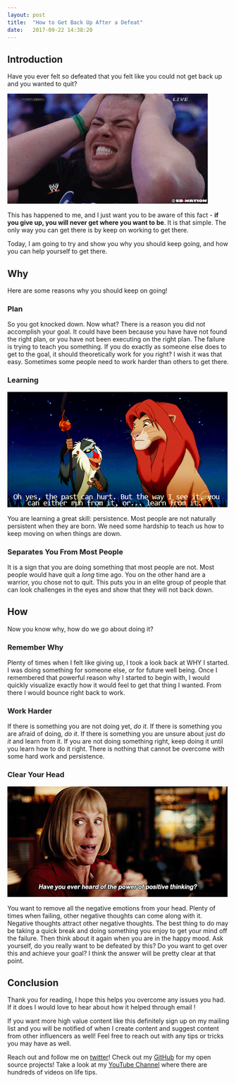 ```yaml
---
layout: post
title:  "How to Get Back Up After a Defeat"
date:   2017-09-22 14:38:20 
---
```


## Introduction 

Have you ever felt so defeated that you felt like you could not get back up and you wanted to quit? 

![Defeated](/assets/defeat/defeat.gif)


This has happened to me, and I just want you to be aware of this fact - **if you give up, you will never get where you want to be**.  It is that simple.  The only way you can get there is by keep on working to get there.

Today, I am going to try and show you why you should keep going, and how you can help yourself to get there.

## Why

Here are some reasons why you should keep on going!

### Plan

So you got knocked down.  Now what? There is a reason you did not accomplish your goal.  It could have been because you have have not found the right plan, or you have not been executing on the right plan.  The failure is trying to teach you something.  If you do exactly as someone else does to get to the goal, it should theoretically work for you right?  I wish it was that easy.  Sometimes some people need to work harder than others to get there.

### Learning

![Learning](/assets/defeat/failureLearning.gif)


You are learning a great skill: persistence.  Most people are not naturally persistent when they are born.  We need some hardship to teach us how to keep moving on when things are down.

### Separates You From Most People

It is a sign that you are doing something that most people are not.  Most people would have quit a *long* time ago.  You on the other hand are a warrior, you chose not to quit.  This puts you in an elite group of people that can look challenges in the eyes and show that they will not back down.

## How

Now you know why, how do we go about doing it?

### Remember Why

Plenty of times when I felt like giving up, I took a look back at WHY I started.  I was doing something for someone else, or for future well being.  Once I remembered that powerful reason why I started to begin with, I would quickly visualize exactly how it would feel to get that thing I wanted.  From there I would bounce right back to work.

### Work Harder

If there is something you are not doing yet, *do it*.  If there is something you are afraid of doing, *do it*.  If there is something you are unsure about just *do it* and learn from it.  If you are not doing something right, keep doing it until you learn how to do it right.  There is nothing that cannot be overcome with some hard work and persistence.

### Clear Your Head

![Positive](/assets/defeat/postive.gif)

You want to remove all the negative emotions from your head.  Plenty of times when failing, other negative thoughts can come along with it.  Negative thoughts attract other negative thoughts.  The best thing to do may be taking a quick break and doing something you enjoy to get your mind off the failure.  Then think about it again when you are in the happy mood.  Ask yourself, do you really want to be defeated by this? Do you want to get over this and achieve your goal? I think the answer will be pretty clear at that point.

## Conclusion

Thank you for reading, I hope this helps you overcome any issues you had.  If it does I would love to hear about how it helped through email ! 

If you want more high value content like this definitely sign up on my mailing list and you will be notified of when I create content and suggest content from other influencers as well! Feel free to reach out with any tips or tricks you may have as well.

Reach out and follow me on [twitter][twitter]!  Check out my [GitHub][github] for my open source projects! Take a look at my [YouTube Channel][youtube] where there are hundreds of videos on life tips.


[github]: https://github.com/acucciniello
[twitter]: https://twitter.com/antocucciniello
[youtube]: https://www.youtube.com/channel/UC8icMMql5SjCaXXMvILGIUA
[goalsBP]: http://www.acucciniello.com/How-I-Plan-Out-My-Time-and-Goals/
